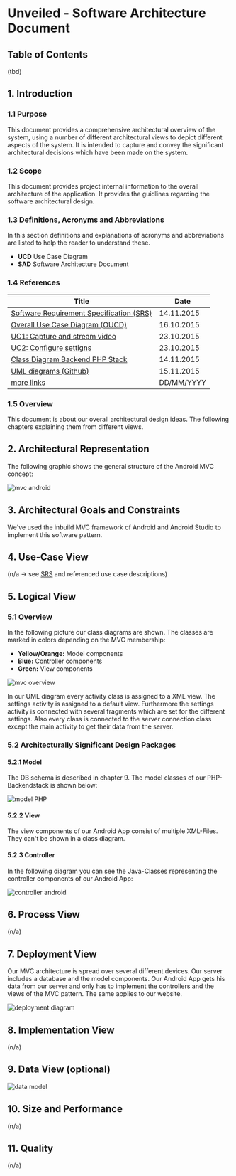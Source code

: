 # Unveiled - Software Architecture Document

## Table of Contents
(tbd)

## 1. Introduction

### 1.1 Purpose
This document provides a comprehensive architectural overview of the system, using a number of different architectural views to depict different aspects of the system. It is intended to capture and convey the significant architectural decisions which have been made on the system.

### 1.2 Scope
This document provides project internal information to the overall architecture of the application. It provides the guidlines regarding the software architectural design.

### 1.3 Definitions, Acronyms and Abbreviations
In this section definitions and explanations of acronyms and abbreviations are listed to help the reader to understand these.

- **UCD** Use Case Diagram
- **SAD** Software Architecture Document

### 1.4 References
|			Title									|	Date		|
|---------------------------------------------------|---------------|
|[Software Requirement Specification (SRS)][SRS] 	| 14.11.2015	|
|[Overall Use Case Diagram (OUCD)]					| 16.10.2015	|
|[UC1: Capture and stream video][uc capture video]	| 23.10.2015	|
|[UC2: Configure settigns][uc configure settings]	| 23.10.2015	|
|[Class Diagram Backend PHP Stack][class diagram php] | 14.11.2015	|
|[UML diagrams (Github)][uml diagrams]				| 15.11.2015	|
|[more links]()										| DD/MM/YYYY	|

### 1.5 Overview
This document is about our overall architectural design ideas. The following chapters explaining them from different views.

## 2. Architectural Representation
The following graphic shows the general structure of the Android MVC concept:

![mvc android][]

## 3. Architectural Goals and Constraints
We've used the inbuild MVC framework of Android and Android Studio to implement this software pattern.

## 4. Use-Case View
(n/a -> see [SRS][] and referenced use case descriptions)

## 5. Logical View

### 5.1 Overview
In the following picture our class diagrams are shown. The classes are marked in colors depending on the MVC membership:

- **Yellow/Orange:** Model components
- **Blue:** Controller components
- **Green:** View components

![mvc overview][]

In our UML diagram every activity class is assigned to a XML view. The settings activity is assigned to a default view. Furthermore the settings activity is connected with several fragments which are set for the different settings. Also every class is connected to the server connection class except the main activity to get their data from the server.

### 5.2 Architecturally Significant Design Packages

#### 5.2.1 Model
The DB schema is described in chapter 9.
The model classes of our PHP-Backendstack is shown below:

![model PHP][]

#### 5.2.2 View
The view components of our Android App consist of multiple XML-Files. They can't be shown in a class diagram.

#### 5.2.3 Controller
In the following diagram you can see the Java-Classes representing the controller components of our Android App:

![controller android][]

## 6. Process View
(n/a)

## 7. Deployment View
Our MVC architecture is spread over several different devices. Our server includes a database and the model components. Our Android App gets his data from our server and only has to implement the controllers and the views of the MVC pattern. The same applies to our website.

![deployment diagram][]

## 8. Implementation View
(n/a)

## 9. Data View (optional)

![data model][]

## 10. Size and Performance
(n/a)

## 11. Quality
(n/a)


<!-- Link definitions: -->
[SRS]: http://unveiled.systemgrid.de/wp/docu/docusrs/ "SRS"
[Overall Use Case Diagram (OUCD)]: https://github.com/CodeLionX/Unveiled/blob/master/Bilder/Unveiled_Overall%20Use%20Case%20Diagram.png "Link to Github"
[uc capture video]: http://unveiled.systemgrid.de/wp/srs_uc1/ "Use Case 1: Capture and stream video"
[uc configure settings]: http://unveiled.systemgrid.de/wp/srs_uc2/ "Use Case 2: Configure settings"
[class diagram php]: https://github.com/SAS-Systems/Unveiled-Documentation/blob/master/Bilder/UML-PHP-Stack_new.png "Class Diagram for our Backend PHP-Stack"
[uml diagrams]: https://github.com/SAS-Systems/Unveiled-Documentation/tree/master/Bilder/UML%20Class%20diagrams "UML diagrams"

<!-- picture definitions: -->
[mvc android]: http://3.bp.blogspot.com/-GJ_aYkMBpVQ/TgjNUlZoe-I/AAAAAAAAACM/PfOOsk6_DCg/s1600/AndroidArch.png "MVC in Android"
[deployment diagram]: https://raw.githubusercontent.com/SAS-Systems/Unveiled-Documentation/master/Bilder/UML%20Class%20diagrams/UML_deployment.png "Deployment Diagram"
[mvc overview]: https://raw.githubusercontent.com/SAS-Systems/Unveiled-Documentation/master/Bilder/UML%20Class%20diagrams/UML_MVC_Overview.png "MVC architecture overview"
[data model]: https://raw.githubusercontent.com/SAS-Systems/Unveiled-Documentation/master/Bilder/Unveiled_DBSchema.png "DB model"
[model php]: https://raw.githubusercontent.com/SAS-Systems/Unveiled-Documentation/master/Bilder/UML%20Class%20diagrams/UML-PHP-Stack_new.png "UML class diagram of the model"
[controller android]: https://raw.githubusercontent.com/SAS-Systems/Unveiled-Documentation/master/Bilder/UML%20Class%20diagrams/UML_MVC_Controller.png "UML class diagram of the Android App controller"
